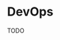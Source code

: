 # DevOps

TODO

<!--
https://app.pluralsight.com/paths/skill/understanding-devops

https://www.linkedin.com/learning/learning-azure-devops-10005641/
https://www.linkedin.com/learning/devops-foundations-accelerating-continuous-delivery-in-the-enterprise/take-your-ci-cd-to-the-next-level
https://www.linkedin.com/learning/devops-foundations-lean-and-agile/lean-and-agile-in-devops-3
https://www.linkedin.com/learning/devops-foundations/development-and-operations-2
https://www.linkedin.com/learning/software-testing-foundations-continuous-testing-and-devops/what-should-testers-know-about-devops
https://www.linkedin.com/learning/devops-foundations-your-first-project/your-first-project-devopsified
-->
